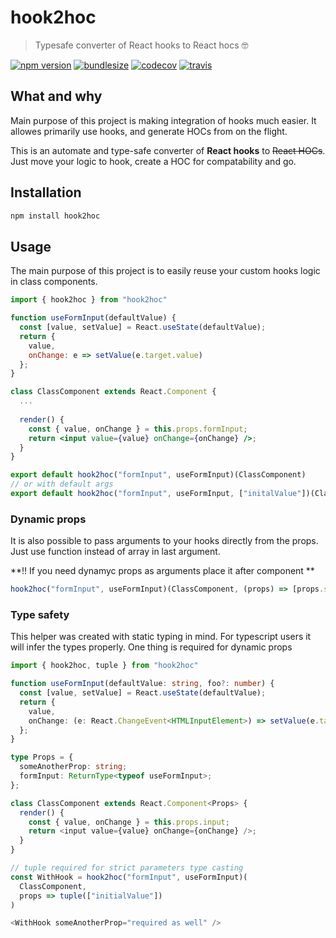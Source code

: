 # hook2hoc
> Typesafe converter of React hooks to React hocs 🤓

[![npm version](https://img.shields.io/npm/v/hook2hoc.svg)](https://www.npmjs.com/package/hook2hoc)
[![bundlesize](https://badgen.net/bundlephobia/minzip/hook2hoc)](https://bundlephobia.com/result?p=hook2hoc@1.0.0)
[![codecov](https://codecov.io/gh/dmtrKovalenko/hook2hoc/branch/master/graph/badge.svg)](https://codecov.io/gh/dmtrKovalenko/hook2hoc)
[![travis](https://travis-ci.com/dmtrKovalenko/hook2hoc.svg?branch=master)](https://travis-ci.com/dmtrKovalenko/hook2hoc)

## What and why
Main purpose of this project is making integration of hooks much easier. It allowes primarily use hooks, and generate HOCs from on the flight.

This is an automate and type-safe converter of **React hooks** to ~~React HOCs~~. Just move your logic to hook, create a HOC for compatability and go. 

## Installation

```sh
npm install hook2hoc
```

## Usage 

The main purpose of this project is to easily reuse your custom hooks logic in class components.

```jsx
import { hook2hoc } from "hook2hoc"

function useFormInput(defaultValue) {
  const [value, setValue] = React.useState(defaultValue);
  return {
    value,
    onChange: e => setValue(e.target.value)
  };
}

class ClassComponent extends React.Component {
  ...
  
  render() {
    const { value, onChange } = this.props.formInput;
    return <input value={value} onChange={onChange} />;
  }
}

export default hook2hoc("formInput", useFormInput)(ClassComponent)
// or with default args
export default hook2hoc("formInput", useFormInput, ["initalValue"])(ClassComponent)
```

### Dynamic props

It is also possible to pass arguments to your hooks directly from the props. Just use function instead of array in last argument.

**!! If you need dynamyc props as arguments place it after component **
```jsx
hook2hoc("formInput", useFormInput)(ClassComponent, (props) => [props.someValueFromOutside])
```

### Type safety

This helper was created with static typing in mind. For typescript users it will infer the types properly. 
One thing is required for dynamic props

```typescript
import { hook2hoc, tuple } from "hook2hoc"

function useFormInput(defaultValue: string, foo?: number) {
  const [value, setValue] = React.useState(defaultValue);
  return {
    value,
    onChange: (e: React.ChangeEvent<HTMLInputElement>) => setValue(e.target.value)
  };
}

type Props = {
  someAnotherProp: string;
  formInput: ReturnType<typeof useFormInput>;
};

class ClassComponent extends React.Component<Props> {
  render() {
    const { value, onChange } = this.props.input;
    return <input value={value} onChange={onChange} />;
  }
}

// tuple required for strict parameters type casting
const WithHook = hook2hoc("formInput", useFormInput)(
  ClassComponent, 
  props => tuple(["initialValue"])
)

<WithHook someAnotherProp="required as well" />
```
